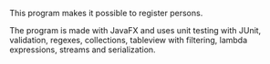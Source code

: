 This program makes it possible to register persons.

The program is made with JavaFX and uses unit testing with JUnit, validation, regexes, collections, tableview with filtering, lambda expressions, streams and serialization.
